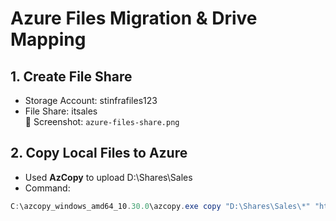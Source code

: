 # Azure Files Migration & Drive Mapping

## 1. Create File Share
- Storage Account: stinfrafiles123  
- File Share: itsales  
📸 Screenshot: `azure-files-share.png`

## 2. Copy Local Files to Azure
- Used **AzCopy** to upload D:\Shares\Sales  
- Command:
```powershell
C:\azcopy_windows_amd64_10.30.0\azcopy.exe copy "D:\Shares\Sales\*" "https://stinfrafiles123.file.core.windows.net/itsales?<SAS-TOKEN>" --recursive=true
